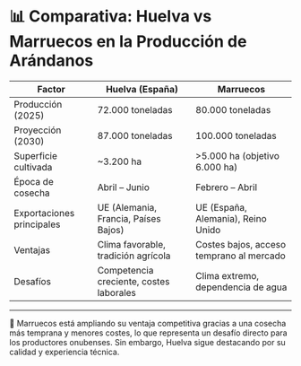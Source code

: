 # 📊 Comparativa: Huelva vs Marruecos en la Producción de Arándanos

| Factor                     | Huelva (España)                     | Marruecos                            |
|---------------------------|-------------------------------------|--------------------------------------|
| Producción (2025)         | 72.000 toneladas                    | 80.000 toneladas                     |
| Proyección (2030)         | 87.000 toneladas                    | 100.000 toneladas                    |
| Superficie cultivada      | ~3.200 ha                           | >5.000 ha (objetivo 6.000 ha)        |
| Época de cosecha          | Abril – Junio                       | Febrero – Abril                      |
| Exportaciones principales | UE (Alemania, Francia, Países Bajos) | UE (España, Alemania), Reino Unido  |
| Ventajas                  | Clima favorable, tradición agrícola | Costes bajos, acceso temprano al mercado |
| Desafíos                  | Competencia creciente, costes laborales | Clima extremo, dependencia de agua   |

---

🔎 Marruecos está ampliando su ventaja competitiva gracias a una cosecha más temprana y menores costes, lo que representa un desafío directo para los productores onubenses. Sin embargo, Huelva sigue destacando por su calidad y experiencia técnica.

